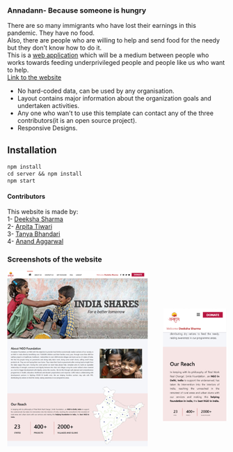 ### Annadann- Because someone is hungry
There are so many immigrants who have lost their earnings in this pandemic. They have no food.<br>
Also, there are people who are willing to help and send food for the needy but they don't know how to do it.<br>
This is a [web application](https://annadanngo.herokuapp.com/) which will be a medium between people who works towards feeding underprivileged people and people like us who want to help.<br>
[Link to the website](https://annadanngo.herokuapp.com/)
- No hard-coded data, can be used by any organisation.
- Layout contains major information about the organization goals and undertaken activities.
- Any one who wan't to use this template can contact any of the three contributors(it is an open source project).
- Responsive Designs.

## Installation
    npm install
    cd server && npm install
    npm start

#### Contributors
This website is made by:<br>
1- [Deeksha Sharma](https://github.com/Deeksha2501)<br>
2- [Arpita Tiwari](https://github.com/Arpita309)<br>
3- [Tanya Bhandari](https://github.com/66rhythm)<br>
4- [Anand Aggarwal](https://github.com/anand9git)<br>

### Screenshots of the website
<a href="https://annadanngo.herokuapp.com/">
<img align="left" width="64%" src="https://github.com/Deeksha2501/Deeksha2501/blob/master/resources/anndannfull.png">
</a>
<br>
<br>
<br>
<br>
<br>
<img align="right" width="29%"  src="https://github.com/Deeksha2501/Deeksha2501/blob/master/resources/ann-res.png">
<br>
